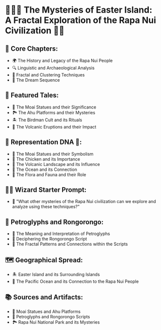 # 🗿🐔🌋 The Mysteries of Easter Island: A Fractal Exploration of the Rapa Nui Civilization 🌺🌊

## 🔑 Core Chapters:
- 🌍 The History and Legacy of the Rapa Nui People
- 🔍 Linguistic and Archaeological Analysis
- 🧩 Fractal and Clustering Techniques
- 🌌 The Dream Sequence

## 🌺 Featured Tales:
- 🐔 The Moai Statues and their Significance
- 🏞️ The Ahu Platforms and their Mysteries
- 🏝️ The Birdman Cult and its Rituals
- 🌋 The Volcanic Eruptions and their Impact

## 🧬 Representation DNA 🧬:
- 🗿 The Moai Statues and their Symbolism
- 🐔 The Chicken and its Importance
- 🌋 The Volcanic Landscape and its Influence
- 🌊 The Ocean and its Connection
- 🌺 The Flora and Fauna and their Role

## 🧙‍♂️ Wizard Starter Prompt:
- 🤔 "What other mysteries of the Rapa Nui civilization can we explore and analyze using these techniques?"

## 📜 Petroglyphs and Rongorongo:
- 🗿 The Meaning and Interpretation of Petroglyphs
- 📖 Deciphering the Rongorongo Script
- 🌌 The Fractal Patterns and Connections within the Scripts

## 🗺️ Geographical Spread:
- 🏝️ Easter Island and its Surrounding Islands
- 🌊 The Pacific Ocean and its Connection to the Rapa Nui People

## 📚 Sources and Artifacts:
- 🗿 Moai Statues and Ahu Platforms
- 📜 Petroglyphs and Rongorongo Scripts
- 🏞️ Rapa Nui National Park and its Mysteries
